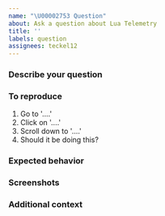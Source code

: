 ```yaml
---
name: "\U00002753 Question"
about: Ask a question about Lua Telemetry
title: ''
labels: question
assignees: teckel12
---
```


### Describe your question
<!-- A clear and concise description of your question and specify the transmitter model (ie: X9D, X7, Horus X10S), telemetry protocol (ie: FrSky S.Port, Crossfire), receiver model and any other important hardware details. -->

### To reproduce
<!-- Steps to reproduce the behavior, example: -->
1. Go to '....'
2. Click on '....'
3. Scroll down to '....'
4. Should it be doing this?

### Expected behavior
<!-- A clear and concise description of what you expected to happen. -->

### Screenshots
<!-- If applicable, add screenshots to help explain your question. -->

### Additional context
<!-- Add any other context about the question here. -->
